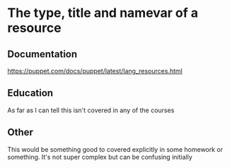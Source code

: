 # The type, title and namevar of a resource

## Documentation

<https://puppet.com/docs/puppet/latest/lang_resources.html>

## Education

As far as I can tell this isn't covered in any of the courses

## Other

This would be something good to covered explicitly in some homework or something. It's not super complex but can be confusing initially
